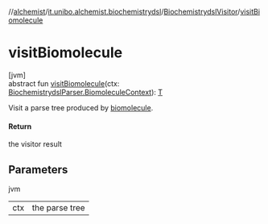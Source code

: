 //[alchemist](../../../index.md)/[it.unibo.alchemist.biochemistrydsl](../index.md)/[BiochemistrydslVisitor](index.md)/[visitBiomolecule](visit-biomolecule.md)

# visitBiomolecule

[jvm]\
abstract fun [visitBiomolecule](visit-biomolecule.md)(ctx: [BiochemistrydslParser.BiomoleculeContext](../-biochemistrydsl-parser/-biomolecule-context/index.md)): [T](../../it.unibo.alchemist.model.implementations.environments/-limited-continuos2-d/index.md)

Visit a parse tree produced by [biomolecule](../-biochemistrydsl-parser/biomolecule.md).

#### Return

the visitor result

## Parameters

jvm

| | |
|---|---|
| ctx | the parse tree |

